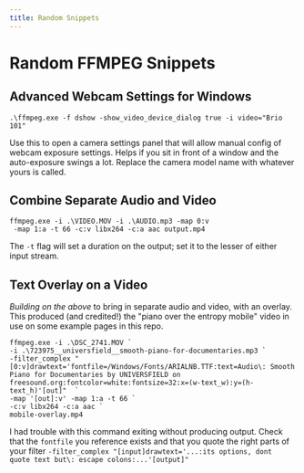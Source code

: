 ```yaml
---
title: Random Snippets
---
```


# Random FFMPEG Snippets

## Advanced Webcam Settings for Windows

```
.\ffmpeg.exe -f dshow -show_video_device_dialog true -i video="Brio 101"
```

Use this to open a camera settings panel that will allow manual config of webcam
exposure settings. Helps if you sit in front of a window and the auto-exposure
swings a lot. Replace the camera model name with whatever yours is called.

## Combine Separate Audio and Video

```
ffmpeg.exe -i .\VIDEO.MOV -i .\AUDIO.mp3 -map 0:v
 -map 1:a -t 66 -c:v libx264 -c:a aac output.mp4
```

The `-t` flag will set a duration on the output; set it to the lesser of either
input stream.

## Text Overlay on a Video

_Building on the above_ to bring in separate audio and video, with an overlay. This
produced (and credited!) the "piano over the entropy mobile" video in use on some
example pages in this repo.

```
ffmpeg.exe -i .\DSC_2741.MOV `
-i .\723975__universfield__smooth-piano-for-documentaries.mp3 `
-filter_complex "[0:v]drawtext='fontfile=/Windows/Fonts/ARIALNB.TTF:text=Audio\: Smooth Piano for Documentaries by UNIVERSFIELD on freesound.org:fontcolor=white:fontsize=32:x=(w-text_w):y=(h-text_h)'[out]"  `
-map '[out]:v' -map 1:a -t 66 `
-c:v libx264 -c:a aac `
mobile-overlay.mp4
```

I had trouble with this command exiting without producing output. Check that the
`fontfile` you reference exists and that you quote the right parts of your filter
`-filter_complex "[input]drawtext='...:its options, dont quote text but\: escape colons:...'[output]"`

